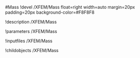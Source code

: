 <!-- MOOSE Object Documentation Stub: Remove this when content is added. -->
#Mass
!devel /XFEM/Mass float=right width=auto margin=20px padding=20px background-color=#F8F8F8

!description /XFEM/Mass

!parameters /XFEM/Mass

!inputfiles /XFEM/Mass

!childobjects /XFEM/Mass
